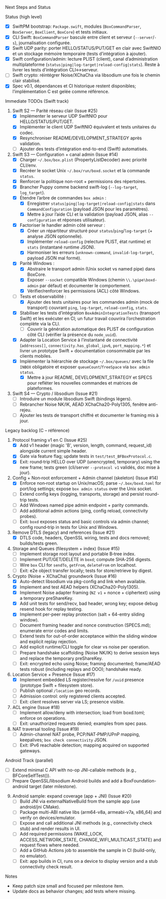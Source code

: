 Next Steps and Status

Status (high level)
- [x] SwiftPM bootstrap: `Package.swift`, modules (`BoxCommandParser`, `BoxServer`, `BoxClient`, `BoxCore`) et tests initiaux.
- [x] CLI Swift: `BoxCommandParser` bascule entre client et serveur (`--server`/`-s`), journalisation configurée.
- [x] Swift UDP parity: porter HELLO/STATUS/PUT/GET en clair avec SwiftNIO et un stockage mémoire temporaire (tests d’intégration à ajouter).
- [x] Swift configuration/admin: lecture PLIST (client), canal d’administration multiplateforme (`status|ping|log-target|reload-config|stats`). Reste à livrer les tests d’intégration CLI↔️serveur.
- [ ] Swift crypto: réintégrer Noise/XChaCha via libsodium une fois le chemin clair stabilisé.
- [x] Spec v0.1, dépendances et CI historique restent disponibles; l’implémentation C est gelée comme référence.

Immediate TODOs (Swift track)
1) Swift S2 — Parité réseau clair (Issue #25)
   - [x] Implémenter le serveur UDP SwiftNIO pour HELLO/STATUS/PUT/GET.
   - [x] Implémenter le client UDP SwiftNIO équivalent et tests unitaires du codec.
   - [x] Resynchroniser README/DEVELOPMENT_STRATEGY après validation.
   - [ ] Ajouter des tests d’intégration end-to-end (Swift) automatisés.

2) Swift S3 — Configuration + canal admin (Issue #14)
   - [x] Charger `~/.box/box.plist` (PropertyListDecoder) avec priorité CLI/env.
   - [x] Recréer le socket Unix `~/.box/run/boxd.socket` et la commande `status`.
   - [x] Renforcer la politique non-root + permissions des répertoires.
   - [x] Brancher Puppy comme backend swift-log (`--log-target`, `log_target`).
   - [x] Étendre l’arbre de commandes `box admin` :
     - [x] Enregistrer `status|ping|log-target|reload-config|stats` dans `CommandConfiguration` (payload JSON pour les paramètres).
     - [x] Mettre à jour l’aide CLI et la validation (payload JSON, alias `--configuration` et réponses utilisateur).
   - [x] Factoriser le handler admin côté serveur :
     - [x] Créer un répartiteur structuré pour `status`/`ping`/`log-target` (+ analyse JSON optionnelle).
     - [x] Implémenter `reload-config` (relecture PLIST, état runtime) et `stats` (instantané runtime JSON).
     - [x] Harmoniser les erreurs (`unknown-command`, `invalid-log-target`, payload JSON mal formé).
   - [x] Parité Windows :
     - [x] Abstraire le transport admin (Unix socket vs named pipe) dans BoxCore.
     - [x] Exposer `--socket` compatible Windows (chemin `\\.\pipe\boxd-admin` par défaut) et documenter le comportement.
     - [x] Vérifier/renforcer les permissions (ACL) côté Windows.
   - [ ] Tests et observabilité :
     - [x] Ajouter des tests unitaires pour les commandes admin (mock de transport) couvrant `ping`, `log-target`, `reload-config`, `stats`.
   - [x] Stabiliser les tests d’intégration `BoxAdminIntegrationTests` (transport Swift) et les exécuter en CI; un futur travail couvrira l’orchestration complète via la CLI.
     - [ ] Couvrir la génération automatique des PLIST de configuration côté CLI (vérifier la présence du `node_uuid`).
    - [x] Adapter la Location Service à l’instantané de connectivité (`addresses[]`, `connectivity.has_global_ipv6`, `port_mapping.*`) et livrer un prototype Swift + documentation consommable par les clients mobiles.
   - [x] Implémenter la hiérarchie de stockage `~/.box/queues/` avec la file `INBOX` obligatoire et exposer `queueCount`/`freeSpace` via `box admin status`.
     - [x] Mettre à jour README, DEVELOPMENT_STRATEGY et SPECS pour refléter les nouvelles commandes et matrices de plateformes.

3) Swift S4 — Crypto / libsodium (Issue #21)
   - [ ] Introduire un module libsodium Swift (bindings légers).
   - [ ] Rebrancher Noise NK/IK, AEAD XChaCha20-Poly1305, fenêtre anti-rejeu.
   - [ ] Ajouter les tests de transport chiffré et documenter le framing mis à jour.

Legacy backlog (C – référence)
1) Protocol framing v1 en C (Issue #25)
   - [x] Add v1 header (magic 'B', version, length, command, request_id) alongside current simple header.
   - [x] Gate via feature flag; update tests in `test/test_BFBoxProtocol.c`.
   - [x] Exit: round‑trip HELLO over UDP (unencrypted, temporary) using the new frame; tests green (cli/server `--protocol v1` validés, doc mise à jour).

2) Config + Non‑root enforcement + Admin channel (skeleton) (Issue #14)
   - [x] Enforce non‑root startup on Unix/macOS; parse `~/.box/boxd.toml` for port/log settings; expose `box admin status` over the Unix socket.
   - [ ] Extend config keys (logging, transports, storage) and persist round-trip tests.
   - [ ] Add Windows named pipe admin endpoint + parity commands.
   - [ ] Add additional admin actions (ping, config reload, connectivity probes).
   - [ ] Exit: `boxd` exposes status and basic controls via admin channel; config round‑trip in tests for Unix and Windows.

3) Remove DTLS (legacy) and references (Issue #21)
   - [x] DTLS code, headers, OpenSSL wiring, tests and docs removed; builds/tests green.

4) Storage and Queues (filesystem + index) (Issue #15)
   - [ ] Implement storage root layout and portable B‑tree index.
   - [ ] Implement PUT/GET/DELETE in `boxd`; compute SHA‑256 digests.
   - [ ] Wire `box` CLI for `sendTo`, `getFrom`, `deleteFrom` on localhost.
   - [ ] Exit: e2e object transfer locally; tests for store/retrieve by digest.

5) Crypto (Noise + XChaCha) groundwork (Issue #16)
   - [x] Auto-detect libsodium via pkg-config and link when available.
   - [x] Implement and test AEAD helpers (XChaCha20-Poly1305).
   - [x] Implement Noise adapter framing (`NZ v1` + nonce + ciphertext) using a temporary preShareKey.
   - [x] Add unit tests for send/recv, bad header, wrong key; expose debug resend hook for replay testing.
   - [x] Implement per-peer replay protection (salt + 64-entry sliding window).
   - [ ] Document framing header and nonce construction (SPECS.md); enumerate error codes and limits.
   - [ ] Extend tests for out-of-order acceptance within the sliding window and explicit replay rejection.
   - [ ] Add explicit runtime/CLI toggle for clear vs noise per operation.
   - [ ] Prepare handshake scaffolding (Noise NK/IK) to derive session keys and replace the temporary preShareKey.
   - [ ] Exit: encrypted echo using Noise; framing documented; frame/AEAD tests robust (including replays and OOO); handshake ready.

6) Location Service + Presence (Issue #17)
   - [x] Implement embedded LS register/resolve for `/uuid` presence (prototype Swift + filesystem store).
   - [ ] Publish optional `/location` geo records.
   - [ ] Admission control: only registered clients accepted.
   - [ ] Exit: client resolves server via LS; presence visible.

7) ACL engine (Issue #18)
   - [ ] Implement allow/deny with intersection; load from boxd.toml; enforce on operations.
   - [ ] Exit: unauthorized requests denied; examples from spec pass.

8) NAT traversal tooling (Issue #19)
   - [ ] Admin-channel NAT probe, PCP/NAT‑PMP/UPnP mapping, keepalives; `box check connectivity` JSON.
   - [ ] Exit: IPv6 reachable detection; mapping acquired on supported gateways.

Android Track (parallel)
- [ ] Extend minimal C API with no-op JNI-callable methods (e.g., BFCoreSelfTest()).
- [ ] Prepare OpenSSL/libsodium Android builds and add a BoxFoundation-android target (later milestone).

9) Android sample: expand coverage (app + JNI) (Issue #20)
   - [ ] Build JNI via externalNativeBuild from the sample app (use android/jni CMake).
   - [ ] Package multi-ABI native libs (arm64-v8a, armeabi-v7a, x86_64) and verify on devices/emulator.
   - [ ] Expose and call additional JNI methods (e.g., connectivity check stub) and render results in UI.
   - [ ] Add required permissions (WAKE_LOCK, ACCESS_NETWORK_STATE, CHANGE_WIFI_MULTICAST_STATE) and request flows where needed.
   - [ ] Add a GitHub Actions job to assemble the sample in CI (build-only, no emulator).
   - [ ] Exit: app builds in CI, runs on a device to display version and a stub connectivity check result.

Notes
- Keep patch size small and focused per milestone item.
- Update docs as behavior changes; add tests where missing.
